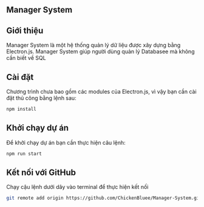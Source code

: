 ## Manager System

## Giới thiệu
Manager System là một hệ thống quản lý dữ liệu được xây dựng bằng Electron.js.
Manager System giúp người dùng quản lý Databasee mà không cần biết về SQL

## Cài đặt
Chương trình chưa bao gồm các modules của Electron.js, vì vậy bạn cần cài đặt thủ công bằng lệnh sau:
```sh
npm install
```

## Khởi chạy dự án

Để khởi chạy dự án bạn cần thực hiện câu lệnh:

```sh
npm run start
```

## Kết nối với GitHub

Chạy cậu lệnh dưới dây vào terminal để thực hiện kết nối

```sh
git remote add origin https://github.com/ChickenBluee/Manager-System.git
```

